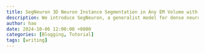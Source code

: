 ```yaml
---
title: SegNeuron 3D Neuron Instance Segmentation in Any EM Volume with a Generalist Model
description: We introduce SegNeuron, a generalist model for dense neuron instance segmentation with customized strategies, including pretraining via multi-scale Gaussian mask reconstruction, domain-mixing finetuning, and foreground-restricted instance segmentation.
author: hao
date: 2024-10-06 12:00:00 +0800
categories: [Blogging, Tutorial]
tags: [writing]
---
```

